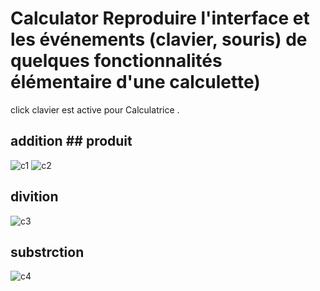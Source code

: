 # Calculator  Reproduire l'interface et les événements (clavier, souris) de quelques fonctionnalités élémentaire d'une calculette)
  click clavier est active pour Calculatrice  .
## addition                                                                ## produit
![c1](https://user-images.githubusercontent.com/116549434/205283558-24f985e5-3387-4fbd-bd5b-3c883efaba2c.png)  ![c2](https://user-images.githubusercontent.com/116549434/205283571-a2207dce-d02a-47b8-a532-74a715e986d8.png)


## divition
![c3](https://user-images.githubusercontent.com/116549434/205283576-cc8b6879-ce60-4bc5-bb83-27e31a0f236a.png)
## substrction 
![c4](https://user-images.githubusercontent.com/116549434/205283579-0e813c9f-74f9-4432-81ef-31e6e6464558.png)
